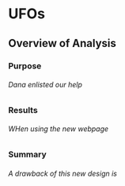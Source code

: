 # UFOs
## Overview of Analysis
### Purpose
###### Dana enlisted our help
### Results
###### WHen using the new webpage 
### Summary
###### A drawback of this new design is 
